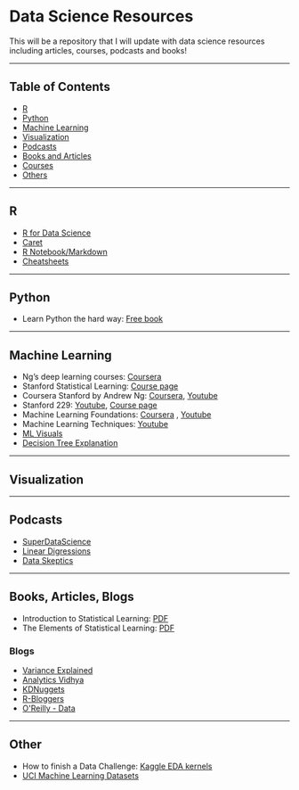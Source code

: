 # Data Science Resources
This will be a repository that I will update with data science resources including articles, courses, podcasts and books!

***
## Table of Contents

* [R](#r)
* [Python](#python)
* [Machine Learning](#machine-learning)
* [Visualization](#visualization)
* [Podcasts](#podcasts)
* [Books and Articles](#books-and-articles)
* [Courses](#courses)
* [Others](#others)

***
## R
  * [R for Data Science](http://r4ds.had.co.nz/)
  * [Caret](http://topepo.github.io/caret/index.html) 
  * [R Notebook/Markdown](https://www.rstudio.com/wp-content/uploads/2015/03/rmarkdown-reference.pdf)
  * [Cheatsheets](https://www.rstudio.com/resources/cheatsheets/)
***

## Python
  * Learn Python the hard way: [Free book](https://learnpythonthehardway.org/book/)
***

## Machine Learning
  * Ng’s deep learning courses: [Coursera](https://www.coursera.org/specializations/deep-learning)
  * Stanford Statistical Learning: [Course page](https://lagunita.stanford.edu/courses/HumanitiesSciences/StatLearning/Winter2016/about)
  * Coursera Stanford by Andrew Ng: [Coursera](https://www.coursera.org/learn/machine-learning), [Youtube](https://www.youtube.com/watch?v=PPLop4L2eGk&list=PLLssT5z_DsK-h9vYZkQkYNWcItqhlRJLN)
  * Stanford 229: [Youtube](https://www.youtube.com/watch?v=UzxYlbK2c7E&list=PLA89DCFA6ADACE599), [Course page](
http://cs229.stanford.edu/syllabus.html)    
  * Machine Learning Foundations: [Coursera](https://www.coursera.org/learn/ntumlone-mathematicalfoundations)
, [Youtube](https://www.youtube.com/playlist?list=PLXVfgk9fNX2I7tB6oIINGBmW50rrmFTqf&disable_polymer=true)
  * Machine Learning Techniques: [Youtube](https://www.youtube.com/playlist?list=PLXVfgk9fNX2IQOYPmqjqWsNUFl2kpk1U2&disable_polymer=true)
  * [ML Visuals](http://arogozhnikov.github.io/2016/04/28/demonstrations-for-ml-courses.html)
  * [Decision Tree Explanation](https://www.quantstart.com/articles/Beginners-Guide-to-Decision-Trees-for-Supervised-Machine-Learning)
***

## Visualization
***

## Podcasts
* [SuperDataScience](https://soundcloud.com/superdatascience)
* [Linear Digressions](http://lineardigressions.com/)
* [Data Skeptics](https://dataskeptic.com/podcast)

***
## Books, Articles, Blogs
  * Introduction to Statistical Learning: [PDF](http://www-bcf.usc.edu/~gareth/ISL/ISLR%20First%20Printing.pdf) 
  * The Elements of Statistical Learning: [PDF](https://web.stanford.edu/~hastie/Papers/ESLII.pdf)
### Blogs
  * [Variance Explained](http://varianceexplained.org/)
  * [Analytics Vidhya](https://www.analyticsvidhya.com/)
  * [KDNuggets](http://www.kdnuggets.com/)
  * [R-Bloggers](https://www.r-bloggers.com/)
  * [O'Reilly - Data](https://www.oreilly.com/topics/data)
***

## Other
* How to finish a Data Challenge: [Kaggle EDA kernels](https://www.kaggle.com/kernels?sortBy=votes&group=everyone&pageSize=20)
* [UCI Machine Learning Datasets](https://archive.ics.uci.edu/ml/index.php)

